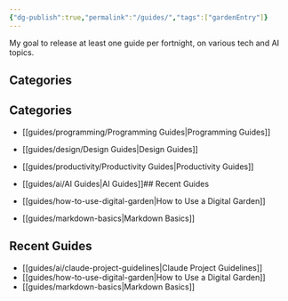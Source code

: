 ```yaml
---
{"dg-publish":true,"permalink":"/guides/","tags":["gardenEntry"]}
---
```




My goal to release at least one guide per fortnight, on various tech and AI topics.

## Categories
## Categories

- [[guides/programming/Programming Guides\|Programming Guides]]
- [[guides/design/Design Guides\|Design Guides]]
- [[guides/productivity/Productivity Guides\|Productivity Guides]]
- [[guides/ai/AI Guides\|AI Guides]]## Recent Guides

- [[guides/how-to-use-digital-garden\|How to Use a Digital Garden]]
- [[guides/markdown-basics\|Markdown Basics]]



## Recent Guides

- [[guides/ai/claude-project-guidelines\|Claude Project Guidelines]]
- [[guides/how-to-use-digital-garden\|How to Use a Digital Garden]]
- [[guides/markdown-basics\|Markdown Basics]]
